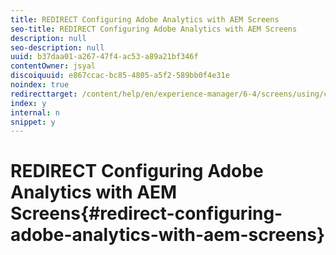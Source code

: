 ```yaml
---
title: REDIRECT Configuring Adobe Analytics with AEM Screens
seo-title: REDIRECT Configuring Adobe Analytics with AEM Screens
description: null
seo-description: null
uuid: b37daa01-a267-47f4-ac53-a89a21bf346f
contentOwner: jsyal
discoiquuid: e867ccac-bc85-4805-a5f2-589bb0f4e31e
noindex: true
redirecttarget: /content/help/en/experience-manager/6-4/screens/using/configuring-adobe-analytics-aem-screens
index: y
internal: n
snippet: y
---
```


# REDIRECT Configuring Adobe Analytics with AEM Screens{#redirect-configuring-adobe-analytics-with-aem-screens}

